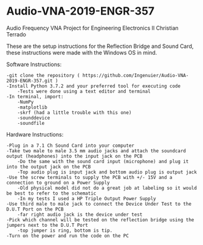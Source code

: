 # Audio-VNA-2019-ENGR-357
Audio Frequency VNA Project for Engineering Electronics II
Christian Terrado

These are the setup instructions for the Reflection Bridge and Sound Card, these instructions were made with the Windows OS in mind.

Software Instructions:

    -git clone the repository ( https://github.com/Ingenuier/Audio-VNA-2019-ENGR-357.git )
    -Install Python 3.7.2 and your preferred tool for executing code 
        -Tests were done using a text editor and terminal
    -In terminal, import:
        -NumPy
        -matplotlib
        -skrf (had a little trouble with this one)
        -sounddevice
        -soundfile

Hardware Instructions:

    -Plug in a 7.1 Ch Sound Card into your computer
    -Take two male to male 3.5 mm audio jacks and attach the soundcard output (headphones) into the input jack on the PCB
        -Do the same with the sound card input (microphone) and plug it into the output jack on the PCB
        -Top audio plug is input jack and bottom audio plug is output jack 
    -Use the screw terminals to supply the PCB with +/- 15V and a connection to ground on a Power Supply
        -Old physical model did not do a great job at labeling so it would be best to refer to the schematic
        -In my tests I used a HP Triple Output Power Supply
    -Use third male to male jack to connect the Device Under Test to the D.U.T Port on the PCB
        -far right audio jack is the device under test
    -Pick which channel will be tested on the reflection bridge using the jumpers next to the D.U.T Port
        -top jumper is ring, bottom is tip. 
    -Turn on the power and run the code on the PC
